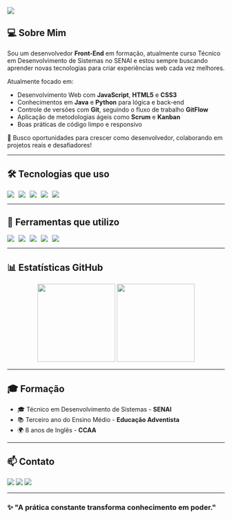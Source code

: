<img src="https://capsule-render.vercel.app/api?type=cylinder&color=0C1320,6C3483&height=180&section=header&text=Olá,%20sou%20Kauã%20Henrique%20👋&fontSize=28&fontColor=ffffff"/>


## 💻 Sobre Mim

Sou um desenvolvedor **Front-End** em formação, atualmente curso Técnico em Desenvolvimento de Sistemas no SENAI e estou sempre buscando aprender novas tecnologias para criar experiências web cada vez melhores.

Atualmente focado em:

- Desenvolvimento Web com **JavaScript**, **HTML5** e **CSS3**
- Conhecimentos em **Java** e **Python** para lógica e back-end
- Controle de versões com **Git**, seguindo o fluxo de trabalho **GitFlow**
- Aplicação de metodologias ágeis como **Scrum** e **Kanban**
- Boas práticas de código limpo e responsivo

🎯 Busco oportunidades para crescer como desenvolvedor, colaborando em projetos reais e desafiadores!

---

## 🛠️ Tecnologias que uso

<div style="display: flex; flex-wrap: wrap; gap: 10px;">
  <img src="https://img.shields.io/badge/Java-ED8B00?style=for-the-badge&logo=java&logoColor=white"/>
  <img src="https://img.shields.io/badge/JavaScript-F7DF1E?style=for-the-badge&logo=javascript&logoColor=black"/>
  <img src="https://img.shields.io/badge/HTML5-E34F26?style=for-the-badge&logo=html5&logoColor=white"/>
  <img src="https://img.shields.io/badge/CSS3-1572B6?style=for-the-badge&logo=css3&logoColor=white"/>
  <img src="https://img.shields.io/badge/Python-3776AB?style=for-the-badge&logo=python&logoColor=white"/>
</div>

---

## 🧰 Ferramentas que utilizo

<div style="display: flex; flex-wrap: wrap; gap: 10px;">
  <img src="https://img.shields.io/badge/Git-F05032?style=for-the-badge&logo=git&logoColor=white"/>
  <img src="https://img.shields.io/badge/GitHub-181717?style=for-the-badge&logo=github&logoColor=white"/>
  <img src="https://img.shields.io/badge/Scrum-6DB33F?style=for-the-badge&logo=trello&logoColor=white"/>
  <img src="https://img.shields.io/badge/Kanban-0052CC?style=for-the-badge&logo=jira&logoColor=white"/>
  <img src="https://img.shields.io/badge/GitFlow-4285F4?style=for-the-badge&logo=git&logoColor=white"/>
</div>

---

## 📊 Estatísticas GitHub

<div align="center">
  <img height="180em" src="https://github-readme-stats.vercel.app/api?username=KauaFrenedozo10&show_icons=true&theme=github_dark&hide_border=true"/>
  <img height="180em" src="https://github-readme-stats.vercel.app/api/top-langs/?username=KauaFrenedozo10&layout=compact&theme=github_dark&hide_border=true"/>
</div>

---

## 🎓 Formação

- 🎓 Técnico em Desenvolvimento de Sistemas - **SENAI**
- 📚 Terceiro ano do Ensino Médio - **Educação Adventista**
- 🌍 8 anos de Inglês - **CCAA**

---

## 📫 Contato

<div>
  <a href="mailto:kfrenedoso@gmail.com"><img src="https://img.shields.io/badge/Email-D14836?style=for-the-badge&logo=gmail&logoColor=white"/></a>
  <a href="https://linkedin.com/in/seu-linkedin"><img src="https://img.shields.io/badge/LinkedIn-0077B5?style=for-the-badge&logo=linkedin&logoColor=white"/></a>
  <a href="https://twitter.com/seu-twitter"><img src="https://img.shields.io/badge/Twitter-1DA1F2?style=for-the-badge&logo=twitter&logoColor=white"/></a>
</div>

---

### ✨ "A prática constante transforma conhecimento em poder." 
